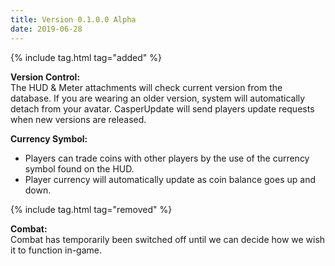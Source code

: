 ```yaml
---
title: Version 0.1.0.0 Alpha
date: 2019-06-28
---
```

{% include tag.html tag="added" %}

**Version Control:**<br>
The HUD & Meter attachments will check current version from the database. If you are wearing an older version, system will automatically detach from your avatar. CasperUpdate will send players update requests when new versions are released.

**Currency Symbol:**
- Players can trade coins with other players by the use of the currency symbol found on the HUD.
- Player currency will automatically update as coin balance goes up and down.

{% include tag.html tag="removed" %}

**Combat:**<br>
Combat has temporarily been switched off until we can decide how we wish it to function in-game.